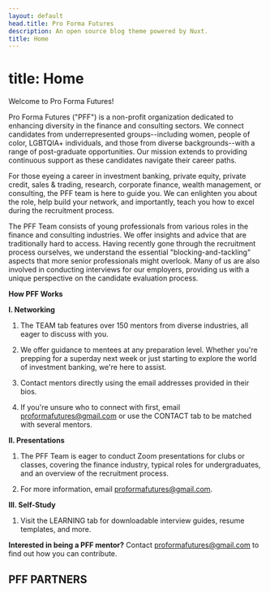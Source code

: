 ```yaml
---
layout: default
head.title: Pro Forma Futures
description: An open source blog theme powered by Nuxt.
title: Home
---
```


# title: Home
Welcome to Pro Forma Futures!

Pro Forma Futures ("PFF") is a non-profit organization dedicated to enhancing diversity in the finance and consulting sectors. We connect candidates from underrepresented groups--including women, people of color, LGBTQIA+ individuals, and those from diverse backgrounds--with a range of post-graduate opportunities. Our mission extends to providing continuous support as these candidates navigate their career paths.

For those eyeing a career in investment banking, private equity, private credit, sales & trading, research, corporate finance, wealth management, or consulting, the PFF team is here to guide you. We can enlighten you about the role, help build your network, and importantly, teach you how to excel during the recruitment process.

The PFF Team consists of young professionals from various roles in the finance and consulting industries. We offer insights and advice that are traditionally hard to access. Having recently gone through the recruitment process ourselves, we understand the essential "blocking-and-tackling" aspects that more senior professionals might overlook. Many of us are also involved in conducting interviews for our employers, providing us with a unique perspective on the candidate evaluation process.

**How PFF Works**

**I. Networking**

1. The TEAM tab features over 150 mentors from diverse industries, all eager to discuss with you.

2. We offer guidance to mentees at any preparation level. Whether you're prepping for a superday next week or just starting to explore the world of investment banking, we're here to assist.

3. Contact mentors directly using the email addresses provided in their bios.

4. If you're unsure who to connect with first, email proformafutures@gmail.com or use the CONTACT tab to be matched with several mentors.

**II. Presentations**

1. The PFF Team is eager to conduct Zoom presentations for clubs or classes, covering the finance industry, typical roles for undergraduates, and an overview of the recruitment process.

2. For more information, email proformafutures@gmail.com.

**III. Self-Study**

1. Visit the LEARNING tab for downloadable interview guides, resume templates, and more.

**Interested in being a PFF mentor?** Contact proformafutures@gmail.com to find out how you can contribute.


## PFF PARTNERS


